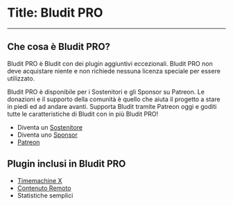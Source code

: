 # Title: Bludit PRO
<!-- Position: 100 -->
---
## Che cosa è Bludit PRO?
Bludit PRO è Bludit con dei plugin aggiuntivi eccezionali. Bludit PRO non deve acquistare niente e non richiede nessuna licenza speciale per essere utilizzato.

Bludit PRO è disponibile per i Sostenitori e gli Sponsor su Patreon. Le donazioni e il supporto della comunità è quello che aiuta il progetto a stare in piedi ed ad andare avanti. Supporta Bludit tramite Patreon oggi e goditi tutte le caratteristiche di Bludit con in più Bludit PRO!

- Diventa un [Sostenitore](https://www.patreon.com/bePatron?c=921115&rid=2458859)
- Diventa uno [Sponsor](https://www.patreon.com/bePatron?c=921115&rid=2458860)
- [Patreon](https://www.patreon.com/bludit)

## Plugin inclusi in Bludit PRO
- [Timemachine X](https://docs.bludit.com/it/bludit-pro/timemachine)
- [Contenuto Remoto](https://docs.bludit.com/iy/bludit-pro/remote-content)
- Statistiche semplici